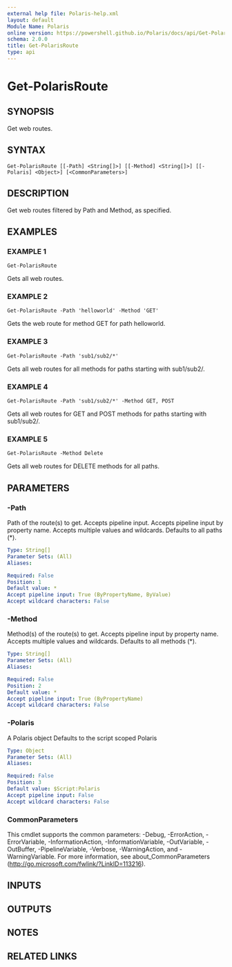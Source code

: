 ```yaml
---
external help file: Polaris-help.xml
layout: default
Module Name: Polaris
online version: https://powershell.github.io/Polaris/docs/api/Get-PolarisRoute.html
schema: 2.0.0
title: Get-PolarisRoute
type: api
---
```


# Get-PolarisRoute

## SYNOPSIS
Get web routes.

## SYNTAX

```
Get-PolarisRoute [[-Path] <String[]>] [[-Method] <String[]>] [[-Polaris] <Object>] [<CommonParameters>]
```

## DESCRIPTION
Get web routes filtered by Path and Method, as specified.

## EXAMPLES

### EXAMPLE 1
```
Get-PolarisRoute
```

Gets all web routes.

### EXAMPLE 2
```
Get-PolarisRoute -Path 'helloworld' -Method 'GET'
```

Gets the web route for method GET for path helloworld.

### EXAMPLE 3
```
Get-PolarisRoute -Path 'sub1/sub2/*'
```

Gets all web routes for all methods for paths starting with sub1/sub2/.

### EXAMPLE 4
```
Get-PolarisRoute -Path 'sub1/sub2/*' -Method GET, POST
```

Gets all web routes for GET and POST methods for paths starting with sub1/sub2/.

### EXAMPLE 5
```
Get-PolarisRoute -Method Delete
```

Gets all web routes for DELETE methods for all paths.

## PARAMETERS

### -Path
Path of the route(s) to get.
Accepts pipeline input.
Accepts pipeline input by property name.
Accepts multiple values and wildcards.
Defaults to all paths (*).

```yaml
Type: String[]
Parameter Sets: (All)
Aliases:

Required: False
Position: 1
Default value: *
Accept pipeline input: True (ByPropertyName, ByValue)
Accept wildcard characters: False
```

### -Method
Method(s) of the route(s) to get.
Accepts pipeline input by property name.
Accepts multiple values and wildcards.
Defaults to all methods (*).

```yaml
Type: String[]
Parameter Sets: (All)
Aliases:

Required: False
Position: 2
Default value: *
Accept pipeline input: True (ByPropertyName)
Accept wildcard characters: False
```

### -Polaris
A Polaris object
Defaults to the script scoped Polaris

```yaml
Type: Object
Parameter Sets: (All)
Aliases:

Required: False
Position: 3
Default value: $Script:Polaris
Accept pipeline input: False
Accept wildcard characters: False
```

### CommonParameters
This cmdlet supports the common parameters: -Debug, -ErrorAction, -ErrorVariable, -InformationAction, -InformationVariable, -OutVariable, -OutBuffer, -PipelineVariable, -Verbose, -WarningAction, and -WarningVariable.
For more information, see about_CommonParameters (http://go.microsoft.com/fwlink/?LinkID=113216).

## INPUTS

## OUTPUTS

## NOTES

## RELATED LINKS
